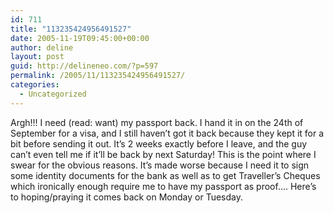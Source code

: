 ```yaml
---
id: 711
title: "113235424956491527"
date: 2005-11-19T09:45:00+00:00
author: deline
layout: post
guid: http://delineneo.com/?p=597
permalink: /2005/11/113235424956491527/
categories:
  - Uncategorized
---
```

Argh!!! I need (read: want) my passport back. I hand it in on the 24th of September for a visa, and I still haven&#8217;t got it back because they kept it for a bit before sending it out. It&#8217;s 2 weeks exactly before I leave, and the guy can&#8217;t even tell me if it&#8217;ll be back by next Saturday! This is the point where I swear for the obvious reasons. It&#8217;s made worse because I need it to sign some identity documents for the bank as well as to get Traveller&#8217;s Cheques which ironically enough require me to have my passport as proof&#8230;. Here&#8217;s to hoping/praying it comes back on Monday or Tuesday.
